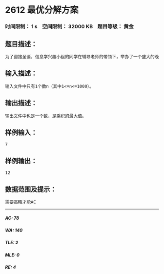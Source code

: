 # 2612 最优分解方案   
### 时间限制： 1 s&nbsp;&nbsp;&nbsp;&nbsp;空间限制： 32000 KB&nbsp;&nbsp;&nbsp;&nbsp;题目等级： 黄金  
## 题目描述：  

<pre>
为了迎接圣诞，信息学兴趣小组的同学在辅导老师的带领下，举办了一个盛大的晚会，晚会的主要内容是做游戏。经过第一轮的游戏，不少同学将会获得圣诞特别礼物，但这时细心的数学课代表发现了一个问题：留下来的人太多而使礼物数量可能不够，为此，加试了一道数学题：将一个正整数n分解成若干个互不相等的正整数的和，使得这些数的乘积最大，当主持人报出一个n后，请你立即将这个最大值报出来，现请你帮你的好友编一个程序来解决这个问题。
</pre>
  
  
## 输入描述：  

<pre>
输入文件中只有1个数n（其中1<=n<=1000）。
</pre>
  
  
## 输出描述：  

<pre>
输出文件中也是一个数，是乘积的最大值。
</pre>
  
  
## 样例输入：  

<pre>
7
</pre>
  
  
## 样例输出：  

<pre>
12
</pre>
  
  
## 数据范围及提示：  

<pre>
需要高精才能AC
</pre>
  
  
***  

##### AC: 78  
##### WA: 140  
##### TLE: 2  
##### MLE: 0  
##### RE: 4  
